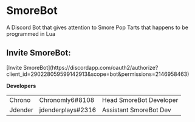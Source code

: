 <html>
<h1>SmoreBot</h1>

A Discord Bot that gives attention to Smore Pop Tarts that happens to be programmed in Lua

<h2>Invite SmoreBot:</h2> 
[Invite SmoreBot](https://discordapp.com/oauth2/authorize?client_id=290228059599142913&scope=bot&permissions=2146958463)

<b>Developers</b>
<table style="width:100%">
    <tr>
        <td>Chrono</td>
        <td>Chronomly6#8108</td>
        <td>Head SmoreBot Developer</td>
    </tr>
    <tr>
    <td>Jdender</td>
    <td>jdenderplays#2316</td>
    <td>Assistant SmoreBot Dev</td>
  </tr>
</table>
</html>
